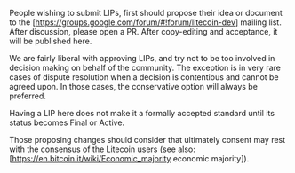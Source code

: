 People wishing to submit LIPs, first should propose their idea or document to the [https://groups.google.com/forum/#!forum/litecoin-dev] mailing list. After discussion, please open a PR. After copy-editing and acceptance, it will be published here.

We are fairly liberal with approving LIPs, and try not to be too involved in decision making on behalf of the community. The exception is in very rare cases of dispute resolution when a decision is contentious and cannot be agreed upon. In those cases, the conservative option will always be preferred.

Having a LIP here does not make it a formally accepted standard until its status becomes Final or Active.

Those proposing changes should consider that ultimately consent may rest with the consensus of the Litecoin users (see also: [https://en.bitcoin.it/wiki/Economic_majority economic majority]).


<!-- IMPORTANT!  See the instructions at the top of this page, do NOT JUST add LIPs here! -->